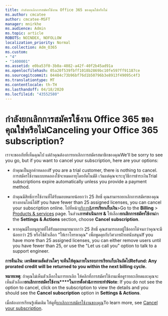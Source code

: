```yaml
---
title: กําลังยกเลิกการสมัครใช้งาน Office 365 ของคุณใช่หรือไม่
ms.author: cmcatee
author: cmcatee-MSFT
manager: mnirkhe
ms.audience: Admin
ms.topic: article
ROBOTS: NOINDEX, NOFOLLOW
localization_priority: Normal
ms.collection: Adm_O365
ms.custom:
- "4"
- "1400001"
ms.assetid: e0ba53f0-3b0a-4082-a42f-40f2b45ad91a
ms.openlocfilehash: 05a20f539fbff1018b2869bc10fe597ff91187ce
ms.sourcegitcommit: 04484c73b96bf76d1b50796b3e8913f49095c4f3
ms.translationtype: MT
ms.contentlocale: th-TH
ms.lasthandoff: 04/18/2020
ms.locfileid: "43552580"
---
```

# <a name="canceling-your-office-365-subscription"></a><span data-ttu-id="db6f4-102">กําลังยกเลิกการสมัครใช้งาน Office 365 ของคุณใช่หรือไม่</span><span class="sxs-lookup"><span data-stu-id="db6f4-102">Canceling your Office 365 subscription?</span></span>

<span data-ttu-id="db6f4-103">เราจะขออภัยที่เห็นคุณไป แต่ถ้าคุณต้องการยกเลิกการสมัครสมาชิกของคุณ</span><span class="sxs-lookup"><span data-stu-id="db6f4-103">We'll be sorry to see you go, but if you want to cancel your subscription, here are your options:</span></span>
  
- <span data-ttu-id="db6f4-104">ถ้าคุณเป็นลูกค้าทดลอง</span><span class="sxs-lookup"><span data-stu-id="db6f4-104">If you are a trial customer, there is nothing to cancel.</span></span> <span data-ttu-id="db6f4-105">การสมัครใช้งานแบบทดลองใช้จะหมดอายุโดยอัตโนมัติ เว้นแต่คุณจะระบุวิธีการชําระเงิน</span><span class="sxs-lookup"><span data-stu-id="db6f4-105">Trial subscriptions expire automatically unless you provide a payment method.</span></span>

- <span data-ttu-id="db6f4-106">ถ้าคุณมีสิทธิ์การใช้งานที่ได้รับมอบหมายน้อยกว่า 25 สิทธิ์ คุณสามารถยกเลิกการสมัครของคุณทางออนไลน์ได้</span><span class="sxs-lookup"><span data-stu-id="db6f4-106">If you have fewer than 25 assigned licenses, you can cancel your subscription online.</span></span> <span data-ttu-id="db6f4-107">ไปที่หน้า[บริการ&](https://go.microsoft.com/fwlink/p/?linkid=842054)**การเรียกเก็บเงิน**\></span><span class="sxs-lookup"><span data-stu-id="db6f4-107">Go to the **Billing** \> [Products & services](https://go.microsoft.com/fwlink/p/?linkid=842054) page.</span></span> <span data-ttu-id="db6f4-108">ในส่วน**การดําเนินการ &** ให้เลือก**ยกเลิกการสมัครใช้งาน**</span><span class="sxs-lookup"><span data-stu-id="db6f4-108">In the **Settings & Actions** section, choose **Cancel subscription**.</span></span>

- <span data-ttu-id="db6f4-109">หากคุณมีใบอนุญาตที่ได้รับมอบหมายมากกว่า 25 สิทธิ์ คุณสามารถลบผู้ใช้ออกได้จนกว่าคุณจะมีน้อยกว่า 25 หรือใช้ตัวเลือก "ให้เราโทรหาคุณ" เพื่อพูดคุยกับวิศวกรฝ่ายสนับสนุน</span><span class="sxs-lookup"><span data-stu-id="db6f4-109">If you have more than 25 assigned licenses, you can either remove users until you have fewer than 25, or use the "Let us call you" option to talk to a support engineer.</span></span>
  
<span data-ttu-id="db6f4-110">**การคืนเงิน: เครดิตตามสัดส่วนใดๆ จะคืนให้คุณภายในรอบการเรียกเก็บเงินถัดไป**</span><span class="sxs-lookup"><span data-stu-id="db6f4-110">**Refund: Any prorated credit will be returned to you within the next billing cycle.**</span></span> 

<span data-ttu-id="db6f4-111">**หมายเหตุ**: ถ้าคุณไม่เห็นตัวเลือกในการยกเลิก ให้คลิกที่การสมัครใช้งานเพื่อดูรายละเอียดและคุณจะเห็นตัวเลือก**ยกเลิกการสมัครใช้งาน\*\*\*\*ในการตั้งค่า&การกระทํา**</span><span class="sxs-lookup"><span data-stu-id="db6f4-111">**Note**: If you do not see the option to cancel, click on the subscription to view the details and you should see the **Cancel subscription** option in **Settings & Actions**.</span></span> 

<span data-ttu-id="db6f4-112">เมื่อต้องการเรียนรู้เพิ่มเติม ให้ดูที่[ยกเลิกการสมัครใช้งานของคุณ](https://docs.microsoft.com/office365/admin/subscriptions-and-billing/cancel-your-subscription)</span><span class="sxs-lookup"><span data-stu-id="db6f4-112">To learn more, see [Cancel your subscription](https://docs.microsoft.com/office365/admin/subscriptions-and-billing/cancel-your-subscription).</span></span>